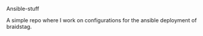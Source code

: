 Ansible-stuff

A simple repo where I work on configurations for the ansible deployment of braidstag. 
